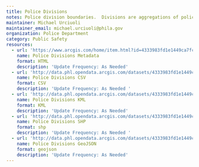 ```yaml
---
title: Police Divisions
notes: Police division boundaries.  Divisions are aggregations of police districts.
maintainer: Michael Urciuoli
maintainer_email: michael.urciuoli@phila.gov
organization: Police Department
category: Public Safety
resources:
  - url: 'https://www.arcgis.com/home/item.html?id=4333983fd1e1449ca7fc2d63ad7e0076'
    name: Police Divisions Metadata
    format: HTML
    description: 'Update Frequency: As Needed'
  - url: 'http://data.phl.opendata.arcgis.com/datasets/4333983fd1e1449ca7fc2d63ad7e0076_0.csv'
    name: Police Divisions CSV
    format: CSV
    description: 'Update Frequency: As Needed '
  - url: 'http://data.phl.opendata.arcgis.com/datasets/4333983fd1e1449ca7fc2d63ad7e0076_0.kml'
    name: Police Divisions KML
    format: KML
    description: 'Update Frequency: As Needed'
  - url: 'http://data.phl.opendata.arcgis.com/datasets/4333983fd1e1449ca7fc2d63ad7e0076_0.zip'
    name: Police Divisions SHP
    format: shp
    description: 'Update Frequency: As Needed '
  - url: 'http://data.phl.opendata.arcgis.com/datasets/4333983fd1e1449ca7fc2d63ad7e0076_0.geojson'
    name: Police Divisions GeoJSON
    format: geojson
    description: 'Update Frequency: As Needed'
---
```

